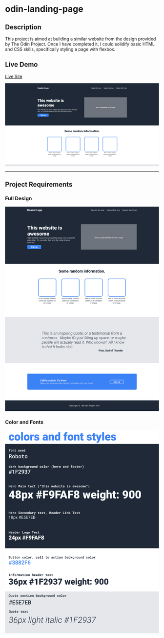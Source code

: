 # odin-landing-page

## Description

This project is aimed at building a similar website from the design provided by The Odin Project. Once I have completed it, I could solidify basic HTML and CSS skills, specifically styling a page with flexbox.

## Live Demo

[Live Site](https://lamwahhinharold.github.io/odin-landing-page/)

![Screenshot](./images/screenshot.png)

---

## Project Requirements

### Full Design

![Full Design](./images/01.png)

### Color and Fonts

![Color and Fonts](./images/02.png)
